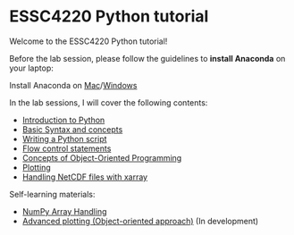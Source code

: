 # ESSC4220 Python tutorial

Welcome to the ESSC4220 Python tutorial!

Before the lab session, please follow the guidelines to **install Anaconda** on your laptop:

Install Anaconda on [Mac](./pre_lab_installation_guide_mac.md)/[Windows](./pre_lab_installation_guide_Windows.md) 

In the lab sessions, I will cover the following contents:
- [Introduction to Python](./Part0_Introduction.md)
- [Basic Syntax and concepts](./Part1_Basic_Syntax.ipynb)
- [Writing a Python script](./Part2_Writing_Script.ipynb)
- [Flow control statements](./Part3_Flow_Control.ipynb)
- [Concepts of Object-Oriented Programming](./Part4_OOP.ipynb)
- [Plotting](./Part5_Plotting.ipynb)
- [Handling NetCDF files with xarray](./Part6_xarray.ipynb)

Self-learning materials:
- [NumPy Array Handling](./Part1b_NumPy_Array.ipynb)
- [Advanced plotting (Object-oriented approach)](./Part5b.Advanced_Plotting.ipynb) (In development)